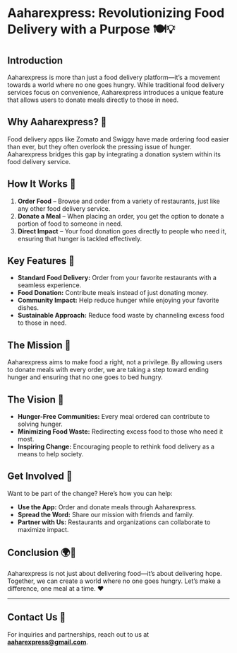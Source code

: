# Aaharexpress: Revolutionizing Food Delivery with a Purpose 🍽️💡

## Introduction
Aaharexpress is more than just a food delivery platform—it’s a movement towards a world where no one goes hungry. While traditional food delivery services focus on convenience, Aaharexpress introduces a unique feature that allows users to donate meals directly to those in need. 

## Why Aaharexpress? 🌟
Food delivery apps like Zomato and Swiggy have made ordering food easier than ever, but they often overlook the pressing issue of hunger. Aaharexpress bridges this gap by integrating a donation system within its food delivery service. 

## How It Works 🧐
1. **Order Food** – Browse and order from a variety of restaurants, just like any other food delivery service.
2. **Donate a Meal** – When placing an order, you get the option to donate a portion of food to someone in need.
3. **Direct Impact** – Your food donation goes directly to people who need it, ensuring that hunger is tackled effectively.

## Key Features 🚀
- **Standard Food Delivery:** Order from your favorite restaurants with a seamless experience.
- **Food Donation:** Contribute meals instead of just donating money.
- **Community Impact:** Help reduce hunger while enjoying your favorite dishes.
- **Sustainable Approach:** Reduce food waste by channeling excess food to those in need.

## The Mission 💖
Aaharexpress aims to make food a right, not a privilege. By allowing users to donate meals with every order, we are taking a step toward ending hunger and ensuring that no one goes to bed hungry.

## The Vision 🌱
- **Hunger-Free Communities:** Every meal ordered can contribute to solving hunger.
- **Minimizing Food Waste:** Redirecting excess food to those who need it most.
- **Inspiring Change:** Encouraging people to rethink food delivery as a means to help society.

## Get Involved 🤝
Want to be part of the change? Here’s how you can help:
- **Use the App:** Order and donate meals through Aaharexpress.
- **Spread the Word:** Share our mission with friends and family.
- **Partner with Us:** Restaurants and organizations can collaborate to maximize impact.

## Conclusion 🌍💙
Aaharexpress is not just about delivering food—it’s about delivering hope. Together, we can create a world where no one goes hungry. Let’s make a difference, one meal at a time. ❤️

---

## Contact Us 📩
For inquiries and partnerships, reach out to us at **aaharexpress@gmail.com**.
